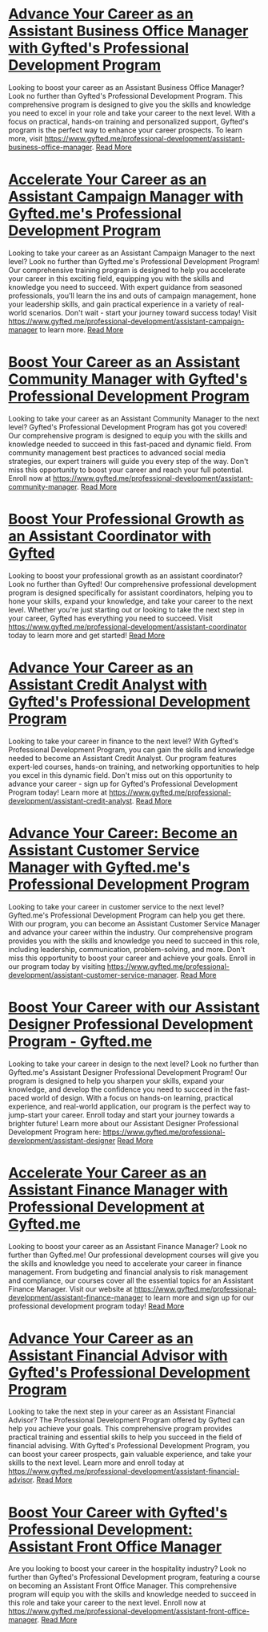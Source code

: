 # [Advance Your Career as an Assistant Business Office Manager with Gyfted's Professional Development Program](https://www.gyfted.me/professional-development/assistant-business-office-manager)

Looking to boost your career as an Assistant Business Office Manager? Look no further than Gyfted's Professional Development Program. This comprehensive program is designed to give you the skills and knowledge you need to excel in your role and take your career to the next level. With a focus on practical, hands-on training and personalized support, Gyfted's program is the perfect way to enhance your career prospects. To learn more, visit https://www.gyfted.me/professional-development/assistant-business-office-manager. [Read More](https://www.gyfted.me/professional-development/assistant-business-office-manager)

# [Accelerate Your Career as an Assistant Campaign Manager with Gyfted.me's Professional Development Program](https://www.gyfted.me/professional-development/assistant-campaign-manager)

Looking to take your career as an Assistant Campaign Manager to the next level? Look no further than Gyfted.me's Professional Development Program! Our comprehensive training program is designed to help you accelerate your career in this exciting field, equipping you with the skills and knowledge you need to succeed. With expert guidance from seasoned professionals, you'll learn the ins and outs of campaign management, hone your leadership skills, and gain practical experience in a variety of real-world scenarios. Don't wait - start your journey toward success today! Visit https://www.gyfted.me/professional-development/assistant-campaign-manager to learn more. [Read More](https://www.gyfted.me/professional-development/assistant-campaign-manager)

# [Boost Your Career as an Assistant Community Manager with Gyfted's Professional Development Program](https://www.gyfted.me/professional-development/assistant-community-manager)

Looking to take your career as an Assistant Community Manager to the next level? Gyfted's Professional Development Program has got you covered! Our comprehensive program is designed to equip you with the skills and knowledge needed to succeed in this fast-paced and dynamic field. From community management best practices to advanced social media strategies, our expert trainers will guide you every step of the way. Don't miss this opportunity to boost your career and reach your full potential. Enroll now at https://www.gyfted.me/professional-development/assistant-community-manager. [Read More](https://www.gyfted.me/professional-development/assistant-community-manager)

# [Boost Your Professional Growth as an Assistant Coordinator with Gyfted](https://www.gyfted.me/professional-development/assistant-coordinator)

Looking to boost your professional growth as an assistant coordinator? Look no further than Gyfted! Our comprehensive professional development program is designed specifically for assistant coordinators, helping you to hone your skills, expand your knowledge, and take your career to the next level. Whether you're just starting out or looking to take the next step in your career, Gyfted has everything you need to succeed. Visit https://www.gyfted.me/professional-development/assistant-coordinator today to learn more and get started! [Read More](https://www.gyfted.me/professional-development/assistant-coordinator)

# [Advance Your Career as an Assistant Credit Analyst with Gyfted's Professional Development Program](https://www.gyfted.me/professional-development/assistant-credit-analyst)

Looking to take your career in finance to the next level? With Gyfted's Professional Development Program, you can gain the skills and knowledge needed to become an Assistant Credit Analyst. Our program features expert-led courses, hands-on training, and networking opportunities to help you excel in this dynamic field. Don't miss out on this opportunity to advance your career - sign up for Gyfted's Professional Development Program today! Learn more at https://www.gyfted.me/professional-development/assistant-credit-analyst. [Read More](https://www.gyfted.me/professional-development/assistant-credit-analyst)

# [Advance Your Career: Become an Assistant Customer Service Manager with Gyfted.me's Professional Development Program](https://www.gyfted.me/professional-development/assistant-customer-service-manager)

Looking to take your career in customer service to the next level? Gyfted.me's Professional Development Program can help you get there. With our program, you can become an Assistant Customer Service Manager and advance your career within the industry. Our comprehensive program provides you with the skills and knowledge you need to succeed in this role, including leadership, communication, problem-solving, and more. Don't miss this opportunity to boost your career and achieve your goals. Enroll in our program today by visiting https://www.gyfted.me/professional-development/assistant-customer-service-manager. [Read More](https://www.gyfted.me/professional-development/assistant-customer-service-manager)

# [Boost Your Career with our Assistant Designer Professional Development Program - Gyfted.me](https://www.gyfted.me/professional-development/assistant-designer)

Looking to take your career in design to the next level? Look no further than Gyfted.me's Assistant Designer Professional Development Program! Our program is designed to help you sharpen your skills, expand your knowledge, and develop the confidence you need to succeed in the fast-paced world of design. With a focus on hands-on learning, practical experience, and real-world application, our program is the perfect way to jump-start your career. Enroll today and start your journey towards a brighter future! Learn more about our Assistant Designer Professional Development Program here: https://www.gyfted.me/professional-development/assistant-designer [Read More](https://www.gyfted.me/professional-development/assistant-designer)

# [Accelerate Your Career as an Assistant Finance Manager with Professional Development at Gyfted.me](https://www.gyfted.me/professional-development/assistant-finance-manager)

Looking to boost your career as an Assistant Finance Manager? Look no further than Gyfted.me! Our professional development courses will give you the skills and knowledge you need to accelerate your career in finance management. From budgeting and financial analysis to risk management and compliance, our courses cover all the essential topics for an Assistant Finance Manager. Visit our website at https://www.gyfted.me/professional-development/assistant-finance-manager to learn more and sign up for our professional development program today! [Read More](https://www.gyfted.me/professional-development/assistant-finance-manager)

# [Advance Your Career as an Assistant Financial Advisor with Gyfted's Professional Development Program](https://www.gyfted.me/professional-development/assistant-financial-advisor)

Looking to take the next step in your career as an Assistant Financial Advisor? The Professional Development Program offered by Gyfted can help you achieve your goals. This comprehensive program provides practical training and essential skills to help you succeed in the field of financial advising. With Gyfted's Professional Development Program, you can boost your career prospects, gain valuable experience, and take your skills to the next level. Learn more and enroll today at https://www.gyfted.me/professional-development/assistant-financial-advisor. [Read More](https://www.gyfted.me/professional-development/assistant-financial-advisor)

# [Boost Your Career with Gyfted's Professional Development: Assistant Front Office Manager](https://www.gyfted.me/professional-development/assistant-front-office-manager)

Are you looking to boost your career in the hospitality industry? Look no further than Gyfted's Professional Development program, featuring a course on becoming an Assistant Front Office Manager. This comprehensive program will equip you with the skills and knowledge needed to succeed in this role and take your career to the next level. Enroll now at https://www.gyfted.me/professional-development/assistant-front-office-manager. [Read More](https://www.gyfted.me/professional-development/assistant-front-office-manager)


